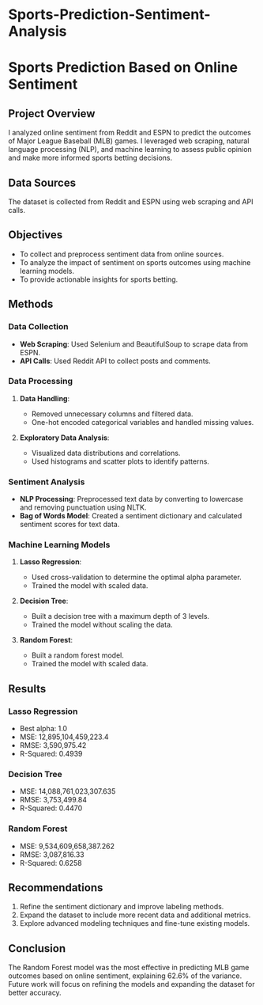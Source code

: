 # Sports-Prediction-Sentiment-Analysis

# Sports Prediction Based on Online Sentiment

## Project Overview
I analyzed online sentiment from Reddit and ESPN to predict the outcomes of Major League Baseball (MLB) games. I leveraged web scraping, natural language processing (NLP), and machine learning to assess public opinion and make more informed sports betting decisions.

## Data Sources
The dataset is collected from Reddit and ESPN using web scraping and API calls.

## Objectives
- To collect and preprocess sentiment data from online sources.
- To analyze the impact of sentiment on sports outcomes using machine learning models.
- To provide actionable insights for sports betting.

## Methods
### Data Collection
- **Web Scraping**: Used Selenium and BeautifulSoup to scrape data from ESPN.
- **API Calls**: Used Reddit API to collect posts and comments.

### Data Processing
1. **Data Handling**:
   - Removed unnecessary columns and filtered data.
   - One-hot encoded categorical variables and handled missing values.

2. **Exploratory Data Analysis**:
   - Visualized data distributions and correlations.
   - Used histograms and scatter plots to identify patterns.

### Sentiment Analysis
- **NLP Processing**: Preprocessed text data by converting to lowercase and removing punctuation using NLTK.
- **Bag of Words Model**: Created a sentiment dictionary and calculated sentiment scores for text data.

### Machine Learning Models
1. **Lasso Regression**:
   - Used cross-validation to determine the optimal alpha parameter.
   - Trained the model with scaled data.

2. **Decision Tree**:
   - Built a decision tree with a maximum depth of 3 levels.
   - Trained the model without scaling the data.

3. **Random Forest**:
   - Built a random forest model.
   - Trained the model with scaled data.

## Results
### Lasso Regression
- Best alpha: 1.0
- MSE: 12,895,104,459,223.4
- RMSE: 3,590,975.42
- R-Squared: 0.4939

### Decision Tree
- MSE: 14,088,761,023,307.635
- RMSE: 3,753,499.84
- R-Squared: 0.4470

### Random Forest
- MSE: 9,534,609,658,387.262
- RMSE: 3,087,816.33
- R-Squared: 0.6258

## Recommendations
1. Refine the sentiment dictionary and improve labeling methods.
2. Expand the dataset to include more recent data and additional metrics.
3. Explore advanced modeling techniques and fine-tune existing models.

## Conclusion
The Random Forest model was the most effective in predicting MLB game outcomes based on online sentiment, explaining 62.6% of the variance. Future work will focus on refining the models and expanding the dataset for better accuracy.


